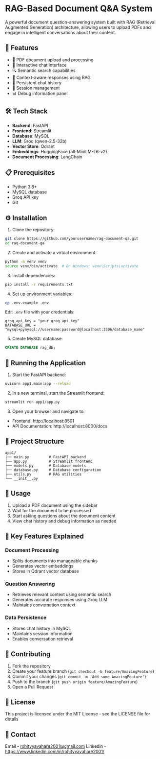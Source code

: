 # RAG-Based Document Q&A System

A powerful document question-answering system built with RAG (Retrieval Augmented Generation) architecture, allowing users to upload PDFs and engage in intelligent conversations about their content.

## 🚀 Features

- 📄 PDF document upload and processing
- 💬 Interactive chat interface
- 🔍 Semantic search capabilities
- 🧠 Context-aware responses using RAG
- 💾 Persistent chat history
- 🔄 Session management
- 📊 Debug information panel

## 🛠️ Tech Stack

- **Backend**: FastAPI
- **Frontend**: Streamlit
- **Database**: MySQL
- **LLM**: Groq (qwen-2.5-32b)
- **Vector Store**: Qdrant
- **Embeddings**: HuggingFace (all-MiniLM-L6-v2)
- **Document Processing**: LangChain

## 📋 Prerequisites

- Python 3.8+
- MySQL database
- Groq API key
- Git

## ⚙️ Installation

1. Clone the repository:
```bash
git clone https://github.com/yourusername/rag-document-qa.git
cd rag-document-qa
```

2. Create and activate a virtual environment:
```bash
python -m venv venv
source venv/bin/activate  # On Windows: venv\Scripts\activate
```

3. Install dependencies:
```bash
pip install -r requirements.txt
```

4. Set up environment variables:
```bash
cp .env.example .env
```
Edit `.env` file with your credentials:
```
groq_api_key = "your_groq_api_key"
DATABASE_URL = "mysql+pymysql://username:password@localhost:3306/database_name"
```

5. Create MySQL database:
```sql
CREATE DATABASE rag_db;
```

## 🚀 Running the Application

1. Start the FastAPI backend:
```bash
uvicorn app1.main:app --reload
```

2. In a new terminal, start the Streamlit frontend:
```bash
streamlit run app1/app.py
```

3. Open your browser and navigate to:
- Frontend: http://localhost:8501
- API Documentation: http://localhost:8000/docs

## 📁 Project Structure

```
app1/
├── main.py         # FastAPI backend
├── app.py          # Streamlit frontend
├── models.py       # Database models
├── database.py     # Database configuration
├── utils.py        # RAG utilities
└── __init__.py
```

## 🔧 Usage

1. Upload a PDF document using the sidebar
2. Wait for the document to be processed
3. Start asking questions about the document content
4. View chat history and debug information as needed

## 🌟 Key Features Explained

### Document Processing
- Splits documents into manageable chunks
- Generates vector embeddings
- Stores in Qdrant vector database

### Question Answering
- Retrieves relevant context using semantic search
- Generates accurate responses using Groq LLM
- Maintains conversation context

### Data Persistence
- Stores chat history in MySQL
- Maintains session information
- Enables conversation retrieval

## 🤝 Contributing

1. Fork the repository
2. Create your feature branch (`git checkout -b feature/AmazingFeature`)
3. Commit your changes (`git commit -m 'Add some AmazingFeature'`)
4. Push to the branch (`git push origin feature/AmazingFeature`)
5. Open a Pull Request

## 📝 License

This project is licensed under the MIT License - see the LICENSE file for details

## 📧 Contact

Email - rohitvyavahare2001@gmail.com
Linkedin - https://www.linkedin.com/in/rohitvyavahare2001/
